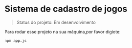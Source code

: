 <h1> Sistema de cadastro de jogos </h1>

>Status do projeto: Em desenvolvimento

Para rodar esse projeto na sua máquina,por favor digiote:

```
npm app.js
```
